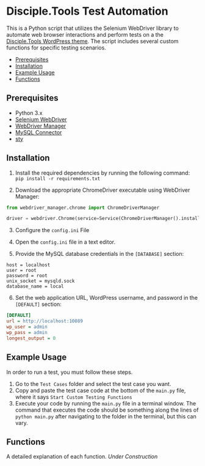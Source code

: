 # Disciple.Tools Test Automation

This is a Python script that utilizes the Selenium WebDriver library to automate web browser interactions and perform tests on a the [Disciple.Tools WordPress theme](https://github.com/DiscipleTools/disciple-tools-theme). The script includes several custom functions for specific testing scenarios.

- [Prerequisites](#prerequisites)
- [Installation](#installation)
- [Example Usage](#example-usage)
- [Functions](#functions)

## Prerequisites

- Python 3.x
- [Selenium WebDriver](https://www.selenium.dev/documentation/en/webdriver/)
- [WebDriver Manager](https://github.com/SergeyPirogov/webdriver_manager)
- [MySQL Connector](https://pypi.org/project/mysql-connector-python/)
- [sty](https://pypi.org/project/sty/)

## Installation

1. Install the required dependencies by running the following command:
`pip install -r requirements.txt`

2. Download the appropriate ChromeDriver executable using WebDriver Manager:

```python
from webdriver_manager.chrome import ChromeDriverManager

driver = webdriver.Chrome(service=Service(ChromeDriverManager().install()), options=chrome_options)
```

3. Configure the `config.ini` File

1. Open the `config.ini` file in a text editor.

2. Provide the MySQL database credentials in the `[DATABASE]` section:

```[DATABASE]
host = localhost
user = root
password = root
unix_socket = mysqld.sock
database_name = local
```

6. Set the web application URL, WordPress username, and password in the `[DEFAULT]` section:
```ini
[DEFAULT]
url = http://localhost:10089
wp_user = admin
wp_pass = admin
longest_output = 0
```
## Example Usage
In order to run a test, you must follow these steps.

1. Go to the `Test Cases` folder and select the test case you want.
2. Copy and paste the test case code at the bottom of the `main.py` file, where it says `Start Custom Testing Functions`
3. Execute your code by running the `main.py` file in a terminal window. The command that executes the code should be something along the lines of `python main.py` after navigating to the folder in the terminal, but this can vary.

## Functions
A detailed explanation of each function.
*Under Construction*